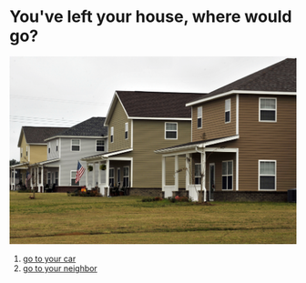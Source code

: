 # You've left your house, where would go?
![image](../images/house211.JPG)
1. [go to your car](car-issue.md)
2. [go to your neighbor](neighbors-ending.md)